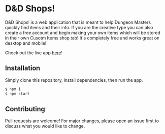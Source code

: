 # D&D Shops!

D&D Shops! is a web application that is meant to help Dungeon Masters quickly find items and their info. If you are the creative type you can also create a free account and begin making your own items which will be stored in their own Cusotm Items shop tab! It's completely free and works great on desktop and mobile!

Check out the live app [here](https://dnd-shops.web.app)!

## Installation

Simply clone this repository, install dependencies, then run the app.

```bash
$ npm i
$ npm start
```

## Contributing
Pull requests are welcome! For major changes, please open an issue first to discuss what you would like to change.